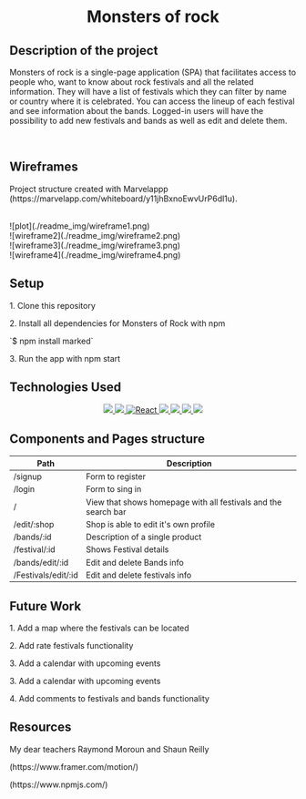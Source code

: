 <h1 align="center"> <strong>Monsters of rock</strong></h1>

## Description of the project

<p> Monsters of rock is a single-page application (SPA) that facilitates access to people who, want to know about rock festivals and all the related information. They will have a list of festivals which they can filter by name or country where it is celebrated. You can access the lineup of each festival and see information about the bands. Logged-in users will have the possibility to add new festivals and bands as well as edit and delete them. <p>

<br>

## Wireframes

<p>
  Project structure created with Marvelappp (https://marvelapp.com/whiteboard/y11jhBxnoEwvUrP6dl1u).
</p>
<br>
![plot](./readme_img/wireframe1.png)
<br>
![wireframe2](./readme_img/wireframe2.png)
<br>
![wireframe3](./readme_img/wireframe3.png)
<br>
![wireframe4](./readme_img/wireframe4.png)
<br>

## Setup

<p>1. Clone this repository </p>
<p>2. Install all dependencies for Monsters of Rock with npm
<p>`$ npm install marked`</p>
<p>3. Run the app with npm start </p>

## Technologies Used

<p align="center">
   <a href="https://www.npmjs.com/">
     <img src="https://img.shields.io/badge/npm-v8.3.1-brightgreen" />
   </a>
   <a href="https://nodejs.org/en/">
     <img src="https://img.shields.io/badge/Node.js-v17.4.0-brightgreen" />
   </a>
   <a href="https://es.reactjs.org/">
    <img alt="React" src="https://img.shields.io/badge/React-v18.1.0-brightgreen" target="_blank" />
   </a>
   <a href="https://v5.reactrouter.com/">
    <img src="https://img.shields.io/badge/react%20router%20dom-v6.3.0-brightgreen" />
   </a>
    <a href="https://ant.design/">
    <img src="https://img.shields.io/badge/antd-v4.21.2-brightgreen" />
   </a>
   <a href="https://www.framer.com/motion/">
    <img src="https://img.shields.io/badge/framer%20motion-v6.3.11-brightgreen">
   </a>
     <a href="https://www.npmjs.com/package/react-multi-select-component">
    <img src="https://img.shields.io/badge/react%20multi%20select%20component-v4.2.9-brightgreen">
   </a>
</p>

## Components and Pages structure

| Path                | Description                                                    |
| ------------------- | -------------------------------------------------------------- |
| /signup             | Form to register                                               |
| /login              | Form to sing in                                                |
| /                   | View that shows homepage with all festivals and the search bar |
| /edit/:shop         | Shop is able to edit it's own profile                          |
| /bands/:id          | Description of a single product                                |
| /festival/:id       | Shows Festival details                                         |
| /bands/edit/:id     | Edit and delete Bands info                                     |
| /Festivals/edit/:id | Edit and delete festivals info                                 |

## Future Work

<p>1. Add a map where the festivals can be located </p>
<p>2. Add rate festivals functionality </p>
<p>3. Add a calendar with upcoming events </p>
<p>3. Add a calendar with upcoming events </p>
<p>4. Add comments to festivals and bands functionality </p>

## Resources

<p>My dear teachers Raymond Moroun and Shaun Reilly</p>
<p>(https://www.framer.com/motion/)</p>
<p>(https://www.npmjs.com/) </p>
